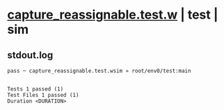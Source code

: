 # [capture_reassignable.test.w](../../../../../examples/tests/valid/capture_reassignable.test.w) | test | sim

## stdout.log
```log
pass ─ capture_reassignable.test.wsim » root/env0/test:main
 
 
Tests 1 passed (1)
Test Files 1 passed (1)
Duration <DURATION>
```

